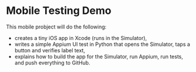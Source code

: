 # Mobile Testing Demo
This mobile probject will do the following: 
- creates a tiny iOS app in Xcode (runs in the Simulator),
- writes a simple Appium UI test in Python that opens the Simulator, taps a button and verifies label text,
- explains how to build the app for the Simulator, run Appium, run tests, and push everything to GitHub.
